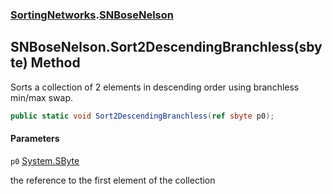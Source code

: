 ### [SortingNetworks](SortingNetworks.md 'SortingNetworks').[SNBoseNelson](SortingNetworks.SNBoseNelson.md 'SortingNetworks.SNBoseNelson')

## SNBoseNelson.Sort2DescendingBranchless(sbyte) Method

Sorts a collection of 2 elements in descending order using branchless min/max swap.

```csharp
public static void Sort2DescendingBranchless(ref sbyte p0);
```
#### Parameters

<a name='SortingNetworks.SNBoseNelson.Sort2DescendingBranchless(sbyte).p0'></a>

`p0` [System.SByte](https://docs.microsoft.com/en-us/dotnet/api/System.SByte 'System.SByte')

the reference to the first element of the collection